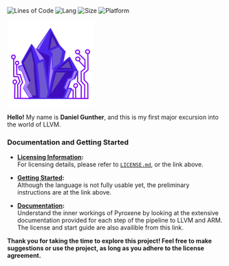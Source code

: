 ![Lines of Code](https://tokei.rs/b1/github/dgunther2001/Pyroxene_Lang?category=code)
![Lang](https://img.shields.io/github/languages/top/dgunther2001/Pyroxene_Lang)
![Size](https://img.shields.io/github/repo-size/dgunther2001/Pyroxene_Lang)
![Platform](https://img.shields.io/badge/platform-%20macOS%20|%20Linux-blue)

<img src="images/pyroxene_icon.png" alt="Logo" width="200"/>

**Hello!** My name is **Daniel Gunther**, and this is my first major excursion into the world of LLVM.

### Documentation and Getting Started

- **[Licensing Information](https://dgunther2001.github.io/Pyroxene_Lang/md__l_i_c_e_n_s_e.html):**  
  For licensing details, please refer to [`LICENSE.md`](LICENSE.md), or the link above. 

- **[Getting Started](https://dgunther2001.github.io/Pyroxene_Lang/md_docs_2start.html):**  
  Although the language is not fully usable yet, the preliminary instructions are at the link above.

- **[Documentation](https://dgunther2001.github.io/Pyroxene_Lang/):**  
  Understand the inner workings of Pyroxene by looking at the extensive documentation provided for each step of the pipeline to LLVM and ARM. The license and start guide are also availible from this link.

**Thank you for taking the time to explore this project! Feel free to make suggestions or use the project, as long as you adhere to the license agreement.**

